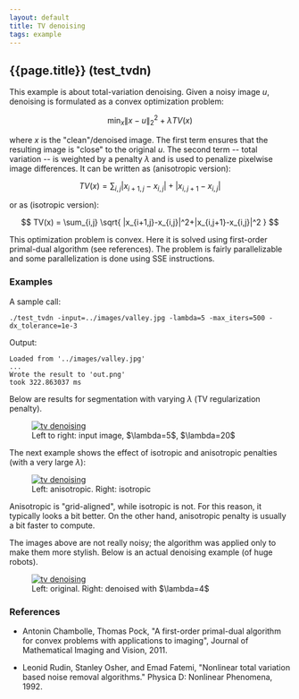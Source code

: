 ```yaml
---
layout: default
title: TV denoising
tags: example
---
```

## {{page.title}} (test_tvdn)

This example is about total-variation denoising. Given a noisy image $u$, denoising is formulated as a convex optimization problem:

$$
\min_{x} \|x-u\|_2^2 + \lambda TV(x)
$$

where $x$ is the "clean"/denoised image. The first term ensures that the resulting image is "close" to the original $u$. The second term -- total variation -- is weighted by a penalty $\lambda$ and is used to penalize pixelwise image differences. It can be written as (anisotropic version):

$$
TV(x) = \sum_{i,j} |x_{i+1,j}-x_{i,j}|+|x_{i,j+1}-x_{i,j}|
$$

or as (isotropic version):

$$
TV(x) = \sum_{i,j} \sqrt{ |x_{i+1,j}-x_{i,j}|^2+|x_{i,j+1}-x_{i,j}|^2 }
$$

This optimization problem is convex. Here it is solved using first-order primal-dual algorithm (see references). The problem is fairly parallelizable and some parallelization is done using SSE instructions.

### Examples

A sample call:

    ./test_tvdn -input=../images/valley.jpg -lambda=5 -max_iters=500 -dx_tolerance=1e-3

Output:

    Loaded from '../images/valley.jpg'
    ...
    Wrote the result to 'out.png'
    took 322.863037 ms

Below are results for segmentation with varying $\lambda$ (TV regularization penalty).
<figure>
<a href="{{site.baseurl}}/website-images/tvdn_variedlambda.jpg">
<img src="{{site.baseurl}}/website-images/tvdn_variedlambda.jpg" alt="tv denoising"/>
</a>
<figcaption>Left to right: input image, $\lambda=5$, $\lambda=20$ </figcaption>
</figure>

The next example shows the effect of isotropic and anisotropic penalties (with a very large $\lambda$):

<figure>
<a href="{{site.baseurl}}/website-images/tvdn_isoaniso.jpg">
<img src="{{site.baseurl}}/website-images/tvdn_isoaniso.jpg" alt="tv denoising"/>
</a>
<figcaption>Left: anisotropic. Right: isotropic</figcaption>
</figure>
Anisotropic is "grid-aligned", while isotropic is not. For this reason, it typically looks a bit better. On the other hand, anisotropic penalty is usually a bit faster to compute. 

The images above are not really noisy; the algorithm was applied only to make them more stylish. Below is an actual denoising example (of huge robots).

<figure>
<a href="{{site.baseurl}}/website-images/tvdn_noisy.jpg">
<img src="{{site.baseurl}}/website-images/tvdn_noisy.jpg" alt="tv denoising"/>
</a>
<figcaption>Left: original. Right: denoised with $\lambda=4$</figcaption>
</figure>


### References
* Antonin Chambolle, Thomas Pock, "A first-order primal-dual algorithm for convex problems with applications to imaging", Journal of Mathematical Imaging and Vision, 2011.

* Leonid Rudin, Stanley Osher, and Emad Fatemi, "Nonlinear total variation based noise removal algorithms." Physica D: Nonlinear Phenomena, 1992.

